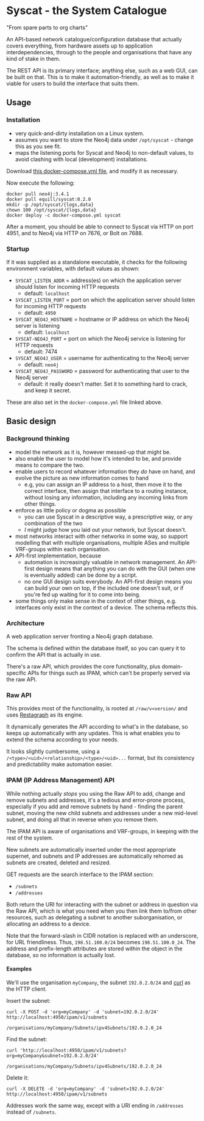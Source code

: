 # Syscat - the System Catalogue

"From spare parts to org charts"

An API-based network catalogue/configuration database that actually covers everything, from hardware assets up to application interdependencies, through to the people and organisations that have any kind of stake in them.

The REST API is its primary interface; anything else, such as a web GUI, can be built on that. This is to make it automation-friendly, as well as to make it viable for users to build the interface that suits them.


## Usage

### Installation

- very quick-and-dirty installation on a Linux system.
- assumes you want to store the Neo4j data under `/opt/syscat` - change this as you see fit.
- maps the listening ports for Syscat and Neo4j to non-default values, to avoid clashing with local (development) installations.


Download [this docker-compose.yml file](https://github.com/equill/syscat_scripts/blob/master/docker/docker-compose.yml), and modify it as necessary.


Now execute the following:
```
docker pull neo4j:3.4.1
docker pull equill/syscat:0.2.0
mkdir -p /opt/syscat/{logs,data}
chown 100 /opt/syscat/{logs,data}
docker deploy -c docker-compose.yml syscat
```

After a moment, you should be able to connect to Syscat via HTTP on port 4951, and to Neo4j via HTTP on 7676, or Bolt on 7688.

### Startup

If it was supplied as a standalone executable, it checks for the following environment variables, with default values as shown:

- `SYSCAT_LISTEN_ADDR` = address(es) on which the application server should listen for incoming HTTP requests
    - default: `localhost`
- `SYSCAT_LISTEN_PORT` = port on which the application server should listen for incoming HTTP requests
    - default: `4950`
- `SYSCAT_NEO4J_HOSTNAME` = hostname or IP address on which the Neo4j server is listening
    - default: `localhost`
- `SYSCAT-NEO4J_PORT` = port on which the Neo4j service is listening for HTTP requests
    - default: 7474
- `SYSCAT_NEO4J_USER` = username for authenticating to the Neo4j server
    - default: `neo4j`
- `SYSCAT_NEO4J_PASSWORD` = password for authenticating that user to the Neo4j server
    - default: it really doesn't matter. Set it to something hard to crack, and keep it secret.

These are also set in the `docker-compose.yml` file linked above.


## Basic design

### Background thinking

- model the network as it is, however messed-up that might be.
- also enable the user to model how it's intended to be, and provide means to compare the two.
- enable users to record whatever information they _do_ have on hand, and evolve the picture as new information comes to hand
    - e.g, you can assign an IP address to a host, then move it to the correct interface, then assign that interface to a routing instance, without losing any information, including any incoming links from other things.
- enforce as little policy or dogma as possible
    - you can use Syscat in a descriptive way, a prescriptive way, or any combination of the two
    - _I_ might judge how you laid out your network, but Syscat doesn't.
- most networks interact with other networks in some way, so support modelling that with multiple organisations, multiple ASes and multiple VRF-groups within each organisation.
- API-first implementation, because
    - automation is increasingly valuable in network management. An API-first design means that anything you can do with the GUI (when one is eventually added) can be done by a script.
    - no one GUI design suits everybody. An API-first design means you can build your own on top, if the included one doesn't suit, or if you're fed up waiting for it to come into being.
- some things only make sense in the context of other things, e.g. interfaces only exist in the context of a device. The schema reflects this.

### Architecture

A web application server fronting a Neo4j graph database.

The schema is defined within the database itself, so you can query it to confirm the API that is actually in use.

There's a raw API, which provides the core functionality, plus domain-specific APIs for things such as IPAM, which can't be properly served via the raw API.


### Raw API

This provides most of the functionality, is rooted at `/raw/v<version/` and uses [Restagraph](https://github.com/equill/restagraph) as its engine.

It dynamically generates the API according to what's in the database, so keeps up automatically with any updates. This is what enables you to extend the schema according to your needs.

It looks slightly cumbersome, using a `/<type>/<uid>/<relationship>/<type>/<uid>...` format, but its consistency and predictability make automation easier.


### IPAM (IP Address Management) API

While nothing actually _stops_ you using the Raw API to add, change and remove subnets and addresses, it's a tedious and error-prone process, especially if you add and remove subnets by hand - finding the parent subnet, moving the new child subnets and addresses under a new mid-level subnet, and doing all that in reverse when you remove them.

The IPAM API is aware of organisations and VRF-groups, in keeping with the rest of the system.

New subnets are automatically inserted under the most appropriate supernet, and subnets and IP addresses are automatically rehomed as subnets are created, deleted and resized.

GET requests are the search interface to the IPAM section:

- `/subnets`
- `/addresses`

Both return the URI for interacting with the subnet or address in question via the Raw API, which is what you need when you then link them to/from other resources, such as delegating a subnet to another suborganisation, or allocating an address to a device.

Note that the forward-slash in CIDR notation is replaced with an underscore, for URL friendliness. Thus, `198.51.100.0/24` becomes `198.51.100.0_24`. The address and prefix-length attributes are stored within the object in the database, so no information is actually lost.

#### Examples

We'll use the organisation `myCompany`, the subnet `192.0.2.0/24` and [curl](https://curl.haxx.se/) as the HTTP client.

Insert the subnet:
```
curl -X POST -d 'org=myCompany' -d 'subnet=192.0.2.0/24' http://localhost:4950/ipam/v1/subnets

/organisations/myCompany/Subnets/ipv4Subnets/192.0.2.0_24
```

Find the subnet:
```
curl 'http://localhost:4950/ipam/v1/subnets?org=myCompany&subnet=192.0.2.0/24'

/organisations/myCompany/Subnets/ipv4Subnets/192.0.2.0_24
```

Delete it:
```
curl -X DELETE -d 'org=myCompany' -d 'subnet=192.0.2.0/24' http://localhost:4950/ipam/v1/subnets
```

Addresses work the same way, except with a URI ending in `/addresses` instead of `/subnets`.
